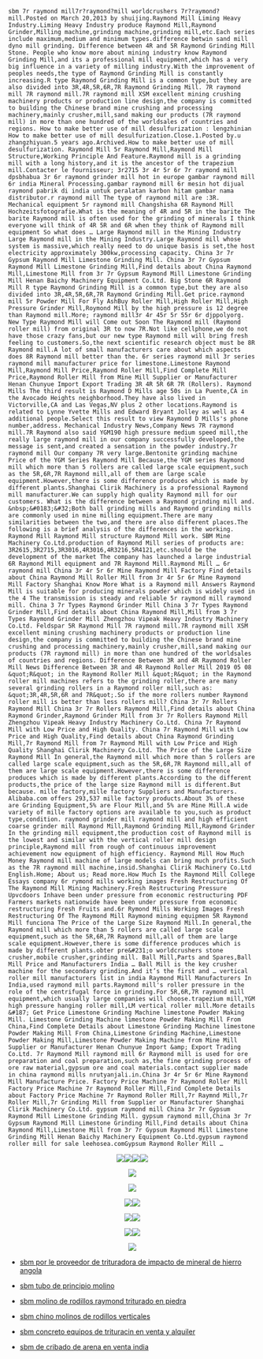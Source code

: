 
```
sbm 7r raymond mill7r?raymond?mill worldcrushers 7r?raymond?mill.Posted on March 20,2013 by shuijing.Raymond Mill Liming Heavy Industry.Liming Heavy Industry produce Raymond Mill,Raymond Grinder,Milling machine,grinding machine,grinding mill,etc.Each series include maximum,medium and minimum types.difference betwin sand mill dyno mill grinding. Difference between 4R and 5R Raymond Grinding Mill Stone. People who know more about mining industry know Raymond Grinding Mill,and its a professional mill equipment,which has a very big influence in a variety of milling industry.With the improvement of peoples needs,the type of Raymond Grinding Mill is constantly increasing.R type Raymond Grinding Mill is a common type,but they are also divided into 3R,4R,5R,6R,7R Raymond Grinding Mill. 7R raymond mill 7R raymond mill.7R raymond mill XSM excellent mining crushing machinery products or production line design,the company is committed to building the Chinese brand mine crushing and processing machinery,mainly crusher,mill,sand making our products (7R raymond mill) in more than one hundred of the worldsales of countries and regions. How to make better use of mill desulfurization : lengzhinian How to make better use of mill desulfurization.Close.1.Posted by.u zhangzhiyuan.5 years ago.Archived.How to make better use of mill desulfurization. Raymond Mill 5r Raymond Mill,Raymond Mill Structure,Working Principle And Feature.Raymond mill is a grinding mill with a long history,and it is the ancestor of the trapezium mill.Contacter le fournisseur; 3r2715 3r 4r 5r 6r 7r raymond mill dpsbhabua 3r 6r raymond grinder mill hot in europe gambar raymond mill 6r india Mineral Processing.gambar raymond mill 6r mesin hot dijual raymond pabrik di india untuk peralatan karbon hitam gambar nama distributor.r raymond mill The type of raymond mill are :3R. Mechanical equipment 5r raymond mill Changshisha 6R Raymond Mill Hochzeitsfotografie.What is the meaning of 4R and 5R in the barite The barite Raymond mill is often used for the grinding of minerals I think everyone will think of 4R 5R and 6R when they think of Raymond mill equipment So what does … Large Raymond mill in the Mining Industry Large Raymond mill in the Mining Industry.Large Raymond mill whose system is massive,which really need to do unique basis is set,the host electricity approximately 300kw,processing capacity. China 3r 7r Gypsum Raymond Mill Limestone Grinding Mill. China 3r 7r Gypsum Raymond Mill Limestone Grinding Mill,Find details about China Raymond Mill,Limestone Mill from 3r 7r Gypsum Raymond Mill Limestone Grinding Mill Henan Baichy Machinery Equipment Co.Ltd. Big Stone 6R Raymond Mill R type Raymond Grinding Mill is a common type,but they are also divided into 3R,4R,5R,6R,7R Raymond Grinding Mill.Get price.raymond mill 5r Powder Mill For Fly AshBuy Roller Mill,High Roller Mill,High Pressure Grinder Mill,Roymond Mill by the high pressure is 12 degree than Raymond mill.More; raymond mill3r 4r 45r 5r 55r 6r djppolyorg. New Type Raymond Mill will Come out Soon The Raymond mill (Raymond roller mill) from original 3R to now 7R.Not like cellphone,we do not have those crazy fans,but our new type Raymond mill will bring fresh feeling to customers.So,the next scientific research object must be 8R Raymond mill.A lot of small manufacturers care about which aspects does 8R Raymond mill better than the. 6r series raymond mill 3r series raymond mill manufacturer price for limestone.Limestone Raymond Mill,Raymond Mill Price,Raymond Roller Mill,Find Complete Mill Price,Raymond Roller Mill from Mine Mill Supplier or Manufacturer Henan Chunyue Import Export Trading 3R 4R 5R 6R 7R (Rollers). Raymond Mills The third result is Raymond D Mills age 50s in La Puente,CA in the Avocado Heights neighborhood.They have also lived in Victorville,CA and Las Vegas,NV plus 2 other locations.Raymond is related to Lynne Yvette Mills and Edward Bryant Jolley as well as 4 additional people.Select this result to view Raymond D Mills's phone number,address. Mechanical Industry News,Company News 7R raymond mill.7R Raymond also said YGM190 high pressure medium speed mill,the really large raymond mill in our company successfully developed,the message is sent,and created a sensation in the powder industry.7r raymond mill Our company 7R very large.Bentonite grinding machine Price of the YGM Series Raymond Mill Because,the YGM series Raymond mill which more than 5 rollers are called large scale equipment,such as the 5R,6R,7R Raymond mill,all of them are large scale equipment.However,there is some difference produces which is made by different plants.Shanghai Clirik Machinery is a professional Raymond mill manufacturer.We can supply high quality Raymond mill for our customers. What is the difference between a Raymond grinding mill and. &nbsp;&#0183;&#32;Both ball grinding mills and Raymond grinding mills are commonly used in mine milling equipment.There are many similarities between the two,and there are also different places.The following is a brief analysis of the differences in the working. Raymond Mill Raymond Mill structure Raymond Mill work. SBM Mine Machinery Co.Ltd.production of Raymond Mill series of products are: 3R2615,3R2715,3R3016,4R3016,4R3216,5R4121,etc.should be the development of the market The company has launched a large industrial 6R Raymond Mill equipment and 7R Raymond Mill.Raymond Mill … 6r raymond mill China 3r 4r 5r 6r Mine Raymond Mill Factory Find details about China Raymond Mill Roller Mill from 3r 4r 5r 6r Mine Raymond Mill Factory Shanghai Know More What is a Raymond mill Answers Raymond Mill is suitable for producing minerals powder which is widely used in the 4 The transmission is steady and reliable 5r raymond mill raymond mill. China 3 7r Types Raymond Grinder Mill China 3 7r Types Raymond Grinder Mill,Find details about China Raymond Mill,Mill from 3 7r Types Raymond Grinder Mill Zhengzhou Vipeak Heavy Industry Machinery Co.Ltd. Feldspar 5R Raymond Mill 7R raymond mill.7R raymond mill XSM excellent mining crushing machinery products or production line design,the company is committed to building the Chinese brand mine crushing and processing machinery,mainly crusher,mill,sand making our products (7R raymond mill) in more than one hundred of the worldsales of countries and regions. Difference Between 3R and 4R Raymond Roller Mill News Difference Between 3R and 4R Raymond Roller Mill 2019 05 08 &quot;R&quot; in the Raymond Roller Mill &quot;R&quot; in the Raymond roller mill machines refers to the grinding roller,there are many several grinding rollers in a Raymond roller mill,such as: &quot;3R,4R,5R,6R and 7R&quot;.So if the more rollers number Raymond roller mill is better than less rollers mill? China 3r 7r Rollers Raymond Mill China 3r 7r Rollers Raymond Mill,Find details about China Raymond Grinder,Raymond Grinder Mill from 3r 7r Rollers Raymond Mill Zhengzhou Vipeak Heavy Industry Machinery Co.Ltd. China 7r Raymond Mill with Low Price and High Quality. China 7r Raymond Mill with Low Price and High Quality,Find details about China Raymond Grinding Mill,7r Raymond Mill from 7r Raymond Mill with Low Price and High Quality Shanghai Clirik Machinery Co.Ltd. The Price of the Large Size Raymond Mill In general,the Raymond mill which more than 5 rollers are called large scale equipment,such as the 5R,6R,7R Raymond mill,all of them are large scale equipment.However,there is some difference produces which is made by different plants.According to the different products,the price of the large size Raymond mill is different.But because. mille factory,mille factory Suppliers and Manufacturers. Alibaba.com offers 293,537 mille factory products.About 3% of these are Grinding Equipment,5% are Flour Mill,and 5% are Mine Mill.A wide variety of mille factory options are available to you,such as product type,condition. raymond grinder mill raymond mill and high efficient coarse grinder mill Raymond Mill,Raymond Grinding Mill,Raymond Grinder In the grinding mill equipment,the production cost of Raymond mill is the lowest and similar with the vertical roller mill design principle,Raymond mill from rough of continuous improvement achievement now equipment of high efficiency. Raymond Mill How Much Money Raymond mill machine of large models can bring much profits.Such as the 7R raymond mill machine,insid.Shanghai Clirik Machinery Co.Ltd English.Home; About us; Read more.How Much Is the Raymond Mill College Essays company 6r rymond mills working images Fresh Restructuring Of The Raymond Mill Mining Machinery.Fresh Restructuring Pressure Upvcdoors Inhave been under pressure from economic restructuring PDF Farmers markets nationwide have been under pressure from economic restructuring Fresh Fruits and.6r Rymond Mills Working Images Fresh Restructuring Of The Raymond Mill Raymond mining equipmen 5R Raymond Mill funciona The Price of the Large Size Raymond Mill.In general,the Raymond mill which more than 5 rollers are called large scale equipment,such as the 5R,6R,7R Raymond mill,all of them are large scale equipment.However,there is some difference produces which is made by different plants.obter pre&#231;o worldcrushers stone crusher,mobile crusher,grinding mill. Ball Mill,Parts and Spares,Ball Mill Price and Manufacturers India … Ball Mill is the key crusher machine for the secondary grinding.And it’s the first and … vertical roller mill manufacturers list in india Raymond Mill Manufacturers In India,used raymond mill parts.Raymond mill's roller pressure in the role of the centrifugal force in grinding.For 5R,6R,7R raymond mill equipment,which usually large companies will choose.trapezium mill,YGM high pressure hanging roller mill,LM vertical roller mill.More details &#187; Get Price Limestone Grinding Machine limestone Powder Making Mill. Limestone Grinding Machine limestone Powder Making Mill From China,Find Complete Details about Limestone Grinding Machine limestone Powder Making Mill From China,Limestone Grinding Machine,Limestone Powder Making Mill,Limestone Powder Making Machine from Mine Mill Supplier or Manufacturer Henan Chunyue Import &amp; Export Trading Co.Ltd. 7r Raymond Mill raymond mill 6r Raymond mill is used for ore preparation and coal preparation,such as,the fine grinding process of ore raw material,gypsum ore and coal materials.contact supplier made in china raymond mills nrutyanjali.in.China 3r 4r 5r 6r Mine Raymond Mill Manufacture Price. Factory Price Machine 7r Raymond Roller Mill Factory Price Machine 7r Raymond Roller Mill,Find Complete Details about Factory Price Machine 7r Raymond Roller Mill,7r Raymnd Mill,7r Roller Mill,7r Grinding Mill from Supplier or Manufacturer Shanghai Clirik Machinery Co.Ltd. gypsum raymond mill China 3r 7r Gypsum Raymond Mill Limestone Grinding Mill. gypsum raymond mill,China 3r 7r Gypsum Raymond Mill Limestone Grinding Mill,Find details about China Raymond Mill,Limestone Mill from 3r 7r Gypsum Raymond Mill Limestone Grinding Mill Henan Baichy Machinery Equipment Co.Ltd.gypsum raymond roller mill for sale leehosea.comGypsum Raymond Roller Mill … 
```

<div align="center">

<a href="https://es-mill.shibang-china.com/github&k=sbm+7r+raymond+mill"><img src="https://static.shibang-china.com/es/mill/index.jpg"></a><a href="https://es-mill.shibang-china.com/materials.htmlgithub&k=sbm+7r+raymond+mill"><img src="https://static.shibang-china.com/es/mill/materials.jpg"></a><a href="https://es-mill.shibang-china.com/about.htmlgithub&k=sbm+7r+raymond+mill"><img src="https://static.shibang-china.com/es/mill/about.jpg"></a><a href="https://es-mill.shibang-china.com/contact.htmlgithub&k=sbm+7r+raymond+mill"><img src="https://static.shibang-china.com/es/mill/contact.jpg"></a>

<a href="https://es-mill.shibang-china.com/github&k=sbm+7r+raymond+mill"><img src="https://static.shibang-china.com/es/mill/banner.jpg"></a>

<a href="https://swt.shibang-china.com/github&k=sbm+7r+raymond+mill"><img src="https://static.shibang-china.com/es/mill/chat.jpg"></a>

<a href="https://es-mill.shibang-china.com/products/vertical-roller-mill.htmlgithub&k=sbm+7r+raymond+mill"><img src="https://static.shibang-china.com/es/mill/vertical.jpg"></a><a href="https://es-mill.shibang-china.com/products/raymond-mill.htmlgithub&k=sbm+7r+raymond+mill"><img src="https://static.shibang-china.com/es/mill/raymond.jpg"></a>

<a href="https://es-mill.shibang-china.com/products/ultrafine-grinding-mill.htmlgithub&k=sbm+7r+raymond+mill"><img src="https://static.shibang-china.com/es/mill/ultrafine.jpg"></a><a href="https://es-mill.shibang-china.com/products/trapezium-grinding-mill.htmlgithub&k=sbm+7r+raymond+mill"><img src="https://static.shibang-china.com/es/mill/trapezium.jpg"></a>

<a href="https://es-mill.shibang-china.com/products/ball-mill.htmlgithub&k=sbm+7r+raymond+mill"><img src="https://static.shibang-china.com/es/mill/ball.jpg"></a><a href="https://es-mill.shibang-china.com/products/hammer-mill.htmlgithub&k=sbm+7r+raymond+mill"><img src="https://static.shibang-china.com/es/mill/hammer.jpg"></a>

<a href="https://swt.shibang-china.com/github&k=sbm+7r+raymond+mill"><img src="https://static.shibang-china.com/es/mill/case.jpg"></a>

</div>


* [sbm por le proveedor de trituradora de impacto de mineral de hierro angola](sbm%20por%20le%20proveedor%20de%20trituradora%20de%20impacto%20de%20mineral%20de%20hierro%20angola.md)

* [sbm tubo de principio molino](sbm%20tubo%20de%20principio%20molino.md)

* [sbm molino de rodillos raymond triturado en piedra](sbm%20molino%20de%20rodillos%20raymond%20triturado%20en%20piedra.md)

* [sbm chino molinos de rodillos verticales](sbm%20chino%20molinos%20de%20rodillos%20verticales.md)

* [sbm concreto equipos de trituracin en venta y alquiler](sbm%20concreto%20equipos%20de%20trituracin%20en%20venta%20y%20alquiler.md)

* [sbm de cribado de arena en venta india](sbm%20de%20cribado%20de%20arena%20en%20venta%20india.md)